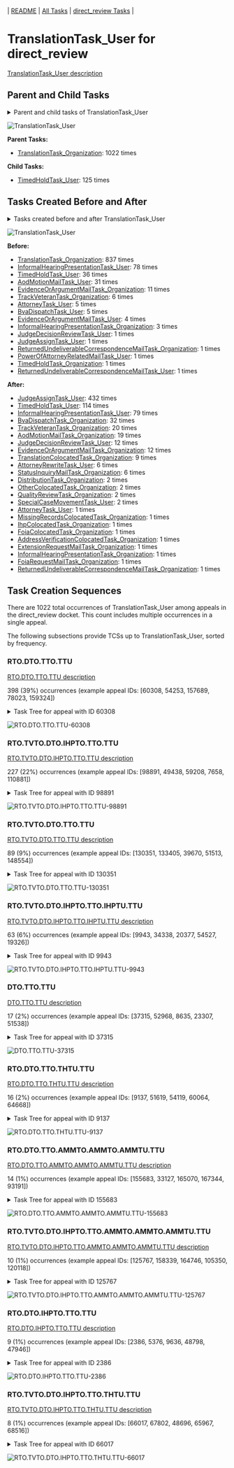 <!-- DO NOT EDIT THIS FILE.  This file is autogenerated. -->
| [README](../README.md) | [All Tasks](../alltasks.md) | [direct_review Tasks](tasklist.md) |

# TranslationTask_User for direct_review

[TranslationTask_User description](../descr/TranslationTask_User.md)

## Parent and Child Tasks

<details><summary markdown='span'>Parent and child tasks of TranslationTask_User
</summary>

```
digraph G {
rankdir=LR;
node [shape=box]
"TranslationTask_User" -> "TimedHoldTask_User" [label=125]
"TranslationTask_Organization" -> "TranslationTask_User" [label=1022]
}
```
</details>

![TranslationTask_User](dot/TranslationTask_User-parentchild.dot.png)

**Parent Tasks:**

   * [TranslationTask_Organization](TranslationTask_Organization.md): 1022 times

**Child Tasks:**

   * [TimedHoldTask_User](TimedHoldTask_User.md): 125 times

## Tasks Created Before and After

<details><summary markdown='span'>Tasks created before and after TranslationTask_User</summary>

```
digraph G {
rankdir=LR;

"TranslationTask_User" -> "JudgeAssignTask_User" [label=432]
"TranslationTask_User" -> "TimedHoldTask_User" [label=114]
"TranslationTask_User" -> "InformalHearingPresentationTask_User" [label=79]
"TranslationTask_User" -> "BvaDispatchTask_Organization" [label=32]
"TranslationTask_User" -> "TrackVeteranTask_Organization" [label=20]
"TranslationTask_User" -> "AodMotionMailTask_Organization" [label=19]
"TranslationTask_User" -> "JudgeDecisionReviewTask_User" [label=12]
"TranslationTask_User" -> "EvidenceOrArgumentMailTask_Organization" [label=12]
"TranslationTask_User" -> "TranslationColocatedTask_Organization" [label=9]
"TranslationTask_User" -> "StatusInquiryMailTask_Organization" [label=6]
"TranslationTask_User" -> "AttorneyRewriteTask_User" [label=6]
"TranslationTask_User" -> "SpecialCaseMovementTask_User" [label=2]
"TranslationTask_User" -> "QualityReviewTask_Organization" [label=2]
"TranslationTask_User" -> "OtherColocatedTask_Organization" [label=2]
"TranslationTask_User" -> "DistributionTask_Organization" [label=2]
"TranslationTask_User" -> "ReturnedUndeliverableCorrespondenceMailTask_Organization" [label=1]
"TranslationTask_User" -> "MissingRecordsColocatedTask_Organization" [label=1]
"TranslationTask_User" -> "InformalHearingPresentationTask_Organization" [label=1]
"TranslationTask_User" -> "IhpColocatedTask_Organization" [label=1]
"TranslationTask_User" -> "FoiaRequestMailTask_Organization" [label=1]
"TranslationTask_User" -> "FoiaColocatedTask_Organization" [label=1]
"TranslationTask_User" -> "ExtensionRequestMailTask_Organization" [label=1]
"TranslationTask_User" -> "AttorneyTask_User" [label=1]
"TranslationTask_User" -> "AddressVerificationColocatedTask_Organization" [label=1]
"TranslationTask_Organization" -> "TranslationTask_User" [label=837]
"InformalHearingPresentationTask_User" -> "TranslationTask_User" [label=78]
"TimedHoldTask_User" -> "TranslationTask_User" [label=36]
"AodMotionMailTask_User" -> "TranslationTask_User" [label=31]
"EvidenceOrArgumentMailTask_Organization" -> "TranslationTask_User" [label=11]
"TrackVeteranTask_Organization" -> "TranslationTask_User" [label=6]
"BvaDispatchTask_User" -> "TranslationTask_User" [label=5]
"AttorneyTask_User" -> "TranslationTask_User" [label=5]
"EvidenceOrArgumentMailTask_User" -> "TranslationTask_User" [label=4]
"InformalHearingPresentationTask_Organization" -> "TranslationTask_User" [label=3]
"TimedHoldTask_Organization" -> "TranslationTask_User" [label=1]
"ReturnedUndeliverableCorrespondenceMailTask_User" -> "TranslationTask_User" [label=1]
"ReturnedUndeliverableCorrespondenceMailTask_Organization" -> "TranslationTask_User" [label=1]
"PowerOfAttorneyRelatedMailTask_User" -> "TranslationTask_User" [label=1]
"JudgeDecisionReviewTask_User" -> "TranslationTask_User" [label=1]
"JudgeAssignTask_User" -> "TranslationTask_User" [label=1]
}
```
</details>

![TranslationTask_User](dot/TranslationTask_User.dot.png)

**Before:**

   * [TranslationTask_Organization](TranslationTask_Organization.md): 837 times
   * [InformalHearingPresentationTask_User](InformalHearingPresentationTask_User.md): 78 times
   * [TimedHoldTask_User](TimedHoldTask_User.md): 36 times
   * [AodMotionMailTask_User](AodMotionMailTask_User.md): 31 times
   * [EvidenceOrArgumentMailTask_Organization](EvidenceOrArgumentMailTask_Organization.md): 11 times
   * [TrackVeteranTask_Organization](TrackVeteranTask_Organization.md): 6 times
   * [AttorneyTask_User](AttorneyTask_User.md): 5 times
   * [BvaDispatchTask_User](BvaDispatchTask_User.md): 5 times
   * [EvidenceOrArgumentMailTask_User](EvidenceOrArgumentMailTask_User.md): 4 times
   * [InformalHearingPresentationTask_Organization](InformalHearingPresentationTask_Organization.md): 3 times
   * [JudgeDecisionReviewTask_User](JudgeDecisionReviewTask_User.md): 1 times
   * [JudgeAssignTask_User](JudgeAssignTask_User.md): 1 times
   * [ReturnedUndeliverableCorrespondenceMailTask_Organization](ReturnedUndeliverableCorrespondenceMailTask_Organization.md): 1 times
   * [PowerOfAttorneyRelatedMailTask_User](PowerOfAttorneyRelatedMailTask_User.md): 1 times
   * [TimedHoldTask_Organization](TimedHoldTask_Organization.md): 1 times
   * [ReturnedUndeliverableCorrespondenceMailTask_User](ReturnedUndeliverableCorrespondenceMailTask_User.md): 1 times

**After:**

   * [JudgeAssignTask_User](JudgeAssignTask_User.md): 432 times
   * [TimedHoldTask_User](TimedHoldTask_User.md): 114 times
   * [InformalHearingPresentationTask_User](InformalHearingPresentationTask_User.md): 79 times
   * [BvaDispatchTask_Organization](BvaDispatchTask_Organization.md): 32 times
   * [TrackVeteranTask_Organization](TrackVeteranTask_Organization.md): 20 times
   * [AodMotionMailTask_Organization](AodMotionMailTask_Organization.md): 19 times
   * [JudgeDecisionReviewTask_User](JudgeDecisionReviewTask_User.md): 12 times
   * [EvidenceOrArgumentMailTask_Organization](EvidenceOrArgumentMailTask_Organization.md): 12 times
   * [TranslationColocatedTask_Organization](TranslationColocatedTask_Organization.md): 9 times
   * [AttorneyRewriteTask_User](AttorneyRewriteTask_User.md): 6 times
   * [StatusInquiryMailTask_Organization](StatusInquiryMailTask_Organization.md): 6 times
   * [DistributionTask_Organization](DistributionTask_Organization.md): 2 times
   * [OtherColocatedTask_Organization](OtherColocatedTask_Organization.md): 2 times
   * [QualityReviewTask_Organization](QualityReviewTask_Organization.md): 2 times
   * [SpecialCaseMovementTask_User](SpecialCaseMovementTask_User.md): 2 times
   * [AttorneyTask_User](AttorneyTask_User.md): 1 times
   * [MissingRecordsColocatedTask_Organization](MissingRecordsColocatedTask_Organization.md): 1 times
   * [IhpColocatedTask_Organization](IhpColocatedTask_Organization.md): 1 times
   * [FoiaColocatedTask_Organization](FoiaColocatedTask_Organization.md): 1 times
   * [AddressVerificationColocatedTask_Organization](AddressVerificationColocatedTask_Organization.md): 1 times
   * [ExtensionRequestMailTask_Organization](ExtensionRequestMailTask_Organization.md): 1 times
   * [InformalHearingPresentationTask_Organization](InformalHearingPresentationTask_Organization.md): 1 times
   * [FoiaRequestMailTask_Organization](FoiaRequestMailTask_Organization.md): 1 times
   * [ReturnedUndeliverableCorrespondenceMailTask_Organization](ReturnedUndeliverableCorrespondenceMailTask_Organization.md): 1 times

## Task Creation Sequences

There are 1022 total occurrences of TranslationTask_User among appeals in the direct_review docket.  This count includes multiple occurrences in a single appeal.

The following subsections provide TCSs up to TranslationTask_User, sorted by frequency.

### RTO.DTO.TTO.TTU

[RTO.DTO.TTO.TTU description](../descr/RTO.DTO.TTO.TTU.md)

398 (39%) occurrences (example appeal IDs: [60308, 54253, 157689, 78023, 159324])

<details><summary markdown='span'>Task Tree for appeal with ID 60308</summary>

```
@startuml
skinparam {
  ObjectBorderColor #555
  ObjectBorderThickness 0
  ObjectFontStyle bold
  ObjectFontSize 14
  ObjectAttributeFontColor #333
  ObjectAttributeFontSize 12
}
  object 0.RootTask #8dd3c7 {
Organization
}
  object 1.DistributionTask #ffffb3 {
Organization
}
  object 2.TranslationTask #bebada {
Organization
}
  object 3.TranslationTask #bebada {
User  <back:white>    </back>
}
  object 4.JudgeAssignTask #ccebc5 {
User
}
  object 5.JudgeAssignTask #ccebc5 {
User
}
  object 6.JudgeDecisionReviewTask #d9d9d9 {
User
}
  object 7.AttorneyTask #bc80bd {
User
}
  object 8.JudgeDecisionReviewTask #d9d9d9 {
User
}
  object 9.JudgeDecisionReviewTask #d9d9d9 {
User
}
  object 10.BvaDispatchTask #b3de69 {
Organization
}
  object 11.BvaDispatchTask #b3de69 {
User
}
0.RootTask -- 1.DistributionTask
1.DistributionTask -- 2.TranslationTask
2.TranslationTask -- 3.TranslationTask
0.RootTask -- 4.JudgeAssignTask
0.RootTask -- 5.JudgeAssignTask
0.RootTask -- 6.JudgeDecisionReviewTask
9.JudgeDecisionReviewTask -- 7.AttorneyTask
0.RootTask -- 8.JudgeDecisionReviewTask
0.RootTask -- 9.JudgeDecisionReviewTask
0.RootTask -- 10.BvaDispatchTask
10.BvaDispatchTask -- 11.BvaDispatchTask
@enduml
```
</details>

![RTO.DTO.TTO.TTU-60308](uml/RTO.DTO.TTO.TTU-60308.png)

### RTO.TVTO.DTO.IHPTO.TTO.TTU

[RTO.TVTO.DTO.IHPTO.TTO.TTU description](../descr/RTO.TVTO.DTO.IHPTO.TTO.TTU.md)

227 (22%) occurrences (example appeal IDs: [98891, 49438, 59208, 7658, 110881])

<details><summary markdown='span'>Task Tree for appeal with ID 98891</summary>

```
@startuml
skinparam {
  ObjectBorderColor #555
  ObjectBorderThickness 0
  ObjectFontStyle bold
  ObjectFontSize 14
  ObjectAttributeFontColor #333
  ObjectAttributeFontSize 12
}
  object 0.RootTask #8dd3c7 {
Organization
}
  object 1.TrackVeteranTask #bebada {
Organization
}
  object 2.DistributionTask #ffffb3 {
Organization
}
  object 3.InformalHearingPresentationTask #fdb462 {
Organization
}
  object 4.TranslationTask #bebada {
Organization
}
  object 5.TranslationTask #bebada {
User  <back:white>    </back>
}
  object 6.TranslationTask #bebada {
User  <back:white>    </back>
}
0.RootTask -- 1.TrackVeteranTask
0.RootTask -- 2.DistributionTask
2.DistributionTask -- 3.InformalHearingPresentationTask
2.DistributionTask -- 4.TranslationTask
4.TranslationTask -- 5.TranslationTask
4.TranslationTask -- 6.TranslationTask
@enduml
```
</details>

![RTO.TVTO.DTO.IHPTO.TTO.TTU-98891](uml/RTO.TVTO.DTO.IHPTO.TTO.TTU-98891.png)

### RTO.TVTO.DTO.TTO.TTU

[RTO.TVTO.DTO.TTO.TTU description](../descr/RTO.TVTO.DTO.TTO.TTU.md)

89 (9%) occurrences (example appeal IDs: [130351, 133405, 39670, 51513, 148554])

<details><summary markdown='span'>Task Tree for appeal with ID 130351</summary>

```
@startuml
skinparam {
  ObjectBorderColor #555
  ObjectBorderThickness 0
  ObjectFontStyle bold
  ObjectFontSize 14
  ObjectAttributeFontColor #333
  ObjectAttributeFontSize 12
}
  object 0.RootTask #8dd3c7 {
Organization
}
  object 1.TrackVeteranTask #bebada {
Organization
}
  object 2.DistributionTask #ffffb3 {
Organization
}
  object 3.TranslationTask #bebada {
Organization
}
  object 4.TranslationTask #bebada {
User  <back:white>    </back>
}
  object 5.TranslationTask #bebada {
User  <back:white>    </back>
}
  object 6.JudgeAssignTask #ccebc5 {
User
}
  object 7.JudgeDecisionReviewTask #d9d9d9 {
User
}
  object 8.AttorneyTask #bc80bd {
User
}
  object 9.JudgeDecisionReviewTask #d9d9d9 {
User
}
  object 10.JudgeDecisionReviewTask #d9d9d9 {
User
}
  object 11.BvaDispatchTask #b3de69 {
Organization
}
  object 12.BvaDispatchTask #b3de69 {
User
}
0.RootTask -- 1.TrackVeteranTask
0.RootTask -- 2.DistributionTask
2.DistributionTask -- 3.TranslationTask
3.TranslationTask -- 4.TranslationTask
3.TranslationTask -- 5.TranslationTask
0.RootTask -- 6.JudgeAssignTask
0.RootTask -- 7.JudgeDecisionReviewTask
10.JudgeDecisionReviewTask -- 8.AttorneyTask
0.RootTask -- 9.JudgeDecisionReviewTask
0.RootTask -- 10.JudgeDecisionReviewTask
0.RootTask -- 11.BvaDispatchTask
11.BvaDispatchTask -- 12.BvaDispatchTask
@enduml
```
</details>

![RTO.TVTO.DTO.TTO.TTU-130351](uml/RTO.TVTO.DTO.TTO.TTU-130351.png)

### RTO.TVTO.DTO.IHPTO.TTO.IHPTU.TTU

[RTO.TVTO.DTO.IHPTO.TTO.IHPTU.TTU description](../descr/RTO.TVTO.DTO.IHPTO.TTO.IHPTU.TTU.md)

63 (6%) occurrences (example appeal IDs: [9943, 34338, 20377, 54527, 19326])

<details><summary markdown='span'>Task Tree for appeal with ID 9943</summary>

```
@startuml
skinparam {
  ObjectBorderColor #555
  ObjectBorderThickness 0
  ObjectFontStyle bold
  ObjectFontSize 14
  ObjectAttributeFontColor #333
  ObjectAttributeFontSize 12
}
  object 0.RootTask #8dd3c7 {
Organization
}
  object 1.TrackVeteranTask #bebada {
Organization
}
  object 2.DistributionTask #ffffb3 {
Organization
}
  object 3.InformalHearingPresentationTask #fdb462 {
Organization
}
  object 4.TranslationTask #bebada {
Organization
}
  object 5.TranslationTask #bebada {
User  <back:white>    </back>
}
  object 6.InformalHearingPresentationTask #fdb462 {
User
}
  object 7.TranslationTask #bebada {
User  <back:white>    </back>
}
  object 8.TimedHoldTask #fccde5 {
User
}
  object 9.TranslationTask #bebada {
User  <back:white>    </back>
}
  object 10.JudgeAssignTask #ccebc5 {
User
}
  object 11.JudgeDecisionReviewTask #d9d9d9 {
User
}
  object 12.AttorneyTask #bc80bd {
User
}
  object 13.JudgeDecisionReviewTask #d9d9d9 {
User
}
  object 14.BvaDispatchTask #b3de69 {
Organization
}
  object 15.BvaDispatchTask #b3de69 {
User
}
  object 16.ReconsiderationMotionMailTask #fdb462 {
Organization
}
  object 17.ReconsiderationMotionMailTask #fdb462 {
Organization
}
  object 18.ReconsiderationMotionMailTask #fdb462 {
User
}
  object 19.ReconsiderationMotionMailTask #fdb462 {
User
}
0.RootTask -- 1.TrackVeteranTask
0.RootTask -- 2.DistributionTask
2.DistributionTask -- 3.InformalHearingPresentationTask
2.DistributionTask -- 4.TranslationTask
4.TranslationTask -- 5.TranslationTask
3.InformalHearingPresentationTask -- 6.InformalHearingPresentationTask
4.TranslationTask -- 7.TranslationTask
9.TranslationTask -- 8.TimedHoldTask
4.TranslationTask -- 9.TranslationTask
0.RootTask -- 10.JudgeAssignTask
0.RootTask -- 11.JudgeDecisionReviewTask
13.JudgeDecisionReviewTask -- 12.AttorneyTask
0.RootTask -- 13.JudgeDecisionReviewTask
0.RootTask -- 14.BvaDispatchTask
14.BvaDispatchTask -- 15.BvaDispatchTask
0.RootTask -- 16.ReconsiderationMotionMailTask
16.ReconsiderationMotionMailTask -- 17.ReconsiderationMotionMailTask
17.ReconsiderationMotionMailTask -- 18.ReconsiderationMotionMailTask
17.ReconsiderationMotionMailTask -- 19.ReconsiderationMotionMailTask
@enduml
```
</details>

![RTO.TVTO.DTO.IHPTO.TTO.IHPTU.TTU-9943](uml/RTO.TVTO.DTO.IHPTO.TTO.IHPTU.TTU-9943.png)

### DTO.TTO.TTU

[DTO.TTO.TTU description](../descr/DTO.TTO.TTU.md)

17 (2%) occurrences (example appeal IDs: [37315, 52968, 8635, 23307, 51538])

<details><summary markdown='span'>Task Tree for appeal with ID 37315</summary>

```
@startuml
skinparam {
  ObjectBorderColor #555
  ObjectBorderThickness 0
  ObjectFontStyle bold
  ObjectFontSize 14
  ObjectAttributeFontColor #333
  ObjectAttributeFontSize 12
}
  object 0.RootTask #8dd3c7 {
Organization
}
  object 1.TrackVeteranTask #bebada {
Organization
}
  object 2.DistributionTask #ffffb3 {
Organization
}
  object 3.TranslationTask #bebada {
Organization
}
  object 4.TranslationTask #bebada {
User  <back:white>    </back>
}
  object 5.TimedHoldTask #fccde5 {
User
}
  object 6.TranslationTask #bebada {
User  <back:white>    </back>
}
  object 7.JudgeAssignTask #ccebc5 {
User
}
  object 8.JudgeDecisionReviewTask #d9d9d9 {
User
}
  object 9.AttorneyTask #bc80bd {
User
}
0.RootTask -- 1.TrackVeteranTask
0.RootTask -- 2.DistributionTask
2.DistributionTask -- 3.TranslationTask
3.TranslationTask -- 4.TranslationTask
6.TranslationTask -- 5.TimedHoldTask
3.TranslationTask -- 6.TranslationTask
0.RootTask -- 7.JudgeAssignTask
0.RootTask -- 8.JudgeDecisionReviewTask
8.JudgeDecisionReviewTask -- 9.AttorneyTask
@enduml
```
</details>

![DTO.TTO.TTU-37315](uml/DTO.TTO.TTU-37315.png)

### RTO.DTO.TTO.THTU.TTU

[RTO.DTO.TTO.THTU.TTU description](../descr/RTO.DTO.TTO.THTU.TTU.md)

16 (2%) occurrences (example appeal IDs: [9137, 51619, 54119, 60064, 64668])

<details><summary markdown='span'>Task Tree for appeal with ID 9137</summary>

```
@startuml
skinparam {
  ObjectBorderColor #555
  ObjectBorderThickness 0
  ObjectFontStyle bold
  ObjectFontSize 14
  ObjectAttributeFontColor #333
  ObjectAttributeFontSize 12
}
  object 0.RootTask #8dd3c7 {
Organization
}
  object 1.DistributionTask #ffffb3 {
Organization
}
  object 2.TranslationTask #bebada {
Organization
}
  object 3.TranslationTask #bebada {
User  <back:white>    </back>
}
  object 4.TranslationTask #bebada {
User  <back:white>    </back>
}
  object 5.TimedHoldTask #fccde5 {
User
}
  object 6.TranslationTask #bebada {
User  <back:white>    </back>
}
  object 7.JudgeAssignTask #ccebc5 {
User
}
  object 8.JudgeDecisionReviewTask #d9d9d9 {
User
}
  object 9.AttorneyTask #bc80bd {
User
}
  object 10.OtherColocatedTask #80b1d3 {
Organization
}
  object 11.OtherColocatedTask #80b1d3 {
User
}
  object 12.OtherColocatedTask #80b1d3 {
Organization
}
  object 13.OtherColocatedTask #80b1d3 {
User
}
  object 14.TimedHoldTask #fccde5 {
User
}
  object 15.TimedHoldTask #fccde5 {
User
}
  object 16.BvaDispatchTask #b3de69 {
Organization
}
  object 17.BvaDispatchTask #b3de69 {
User
}
0.RootTask -- 1.DistributionTask
1.DistributionTask -- 2.TranslationTask
2.TranslationTask -- 3.TranslationTask
2.TranslationTask -- 4.TranslationTask
4.TranslationTask -- 5.TimedHoldTask
2.TranslationTask -- 6.TranslationTask
0.RootTask -- 7.JudgeAssignTask
0.RootTask -- 8.JudgeDecisionReviewTask
8.JudgeDecisionReviewTask -- 9.AttorneyTask
9.AttorneyTask -- 10.OtherColocatedTask
10.OtherColocatedTask -- 11.OtherColocatedTask
9.AttorneyTask -- 12.OtherColocatedTask
12.OtherColocatedTask -- 13.OtherColocatedTask
11.OtherColocatedTask -- 14.TimedHoldTask
13.OtherColocatedTask -- 15.TimedHoldTask
0.RootTask -- 16.BvaDispatchTask
16.BvaDispatchTask -- 17.BvaDispatchTask
@enduml
```
</details>

![RTO.DTO.TTO.THTU.TTU-9137](uml/RTO.DTO.TTO.THTU.TTU-9137.png)

### RTO.DTO.TTO.AMMTO.AMMTO.AMMTU.TTU

[RTO.DTO.TTO.AMMTO.AMMTO.AMMTU.TTU description](../descr/RTO.DTO.TTO.AMMTO.AMMTO.AMMTU.TTU.md)

14 (1%) occurrences (example appeal IDs: [155683, 33127, 165070, 167344, 93191])

<details><summary markdown='span'>Task Tree for appeal with ID 155683</summary>

```
@startuml
skinparam {
  ObjectBorderColor #555
  ObjectBorderThickness 0
  ObjectFontStyle bold
  ObjectFontSize 14
  ObjectAttributeFontColor #333
  ObjectAttributeFontSize 12
}
  object 0.RootTask #8dd3c7 {
Organization
}
  object 1.DistributionTask #ffffb3 {
Organization
}
  object 2.TranslationTask #bebada {
Organization
}
  object 3.AodMotionMailTask #d9d9d9 {
Organization
}
  object 4.AodMotionMailTask #d9d9d9 {
Organization
}
  object 5.AodMotionMailTask #d9d9d9 {
User
}
  object 6.TranslationTask #bebada {
User  <back:white>    </back>
}
  object 7.TranslationTask #bebada {
User  <back:white>    </back>
}
0.RootTask -- 1.DistributionTask
1.DistributionTask -- 2.TranslationTask
0.RootTask -- 3.AodMotionMailTask
3.AodMotionMailTask -- 4.AodMotionMailTask
4.AodMotionMailTask -- 5.AodMotionMailTask
2.TranslationTask -- 6.TranslationTask
2.TranslationTask -- 7.TranslationTask
@enduml
```
</details>

![RTO.DTO.TTO.AMMTO.AMMTO.AMMTU.TTU-155683](uml/RTO.DTO.TTO.AMMTO.AMMTO.AMMTU.TTU-155683.png)

### RTO.TVTO.DTO.IHPTO.TTO.AMMTO.AMMTO.AMMTU.TTU

[RTO.TVTO.DTO.IHPTO.TTO.AMMTO.AMMTO.AMMTU.TTU description](../descr/RTO.TVTO.DTO.IHPTO.TTO.AMMTO.AMMTO.AMMTU.TTU.md)

10 (1%) occurrences (example appeal IDs: [125767, 158339, 164746, 105350, 120118])

<details><summary markdown='span'>Task Tree for appeal with ID 125767</summary>

```
@startuml
skinparam {
  ObjectBorderColor #555
  ObjectBorderThickness 0
  ObjectFontStyle bold
  ObjectFontSize 14
  ObjectAttributeFontColor #333
  ObjectAttributeFontSize 12
}
  object 0.RootTask #8dd3c7 {
Organization
}
  object 1.TrackVeteranTask #bebada {
Organization
}
  object 2.DistributionTask #ffffb3 {
Organization
}
  object 3.InformalHearingPresentationTask #fdb462 {
Organization
}
  object 4.TranslationTask #bebada {
Organization
}
  object 5.AodMotionMailTask #d9d9d9 {
Organization
}
  object 6.AodMotionMailTask #d9d9d9 {
Organization
}
  object 7.AodMotionMailTask #d9d9d9 {
User
}
  object 8.TranslationTask #bebada {
User  <back:white>    </back>
}
  object 9.TranslationTask #bebada {
User  <back:white>    </back>
}
  object 10.AodMotionMailTask #d9d9d9 {
Organization
}
  object 11.AodMotionMailTask #d9d9d9 {
Organization
}
  object 12.TimedHoldTask #fccde5 {
User
}
  object 13.AodMotionMailTask #d9d9d9 {
User
}
  object 14.AodMotionMailTask #d9d9d9 {
User
}
  object 15.TrackVeteranTask #bebada {
Organization
}
0.RootTask -- 1.TrackVeteranTask
0.RootTask -- 2.DistributionTask
2.DistributionTask -- 3.InformalHearingPresentationTask
2.DistributionTask -- 4.TranslationTask
0.RootTask -- 5.AodMotionMailTask
5.AodMotionMailTask -- 6.AodMotionMailTask
6.AodMotionMailTask -- 7.AodMotionMailTask
4.TranslationTask -- 8.TranslationTask
4.TranslationTask -- 9.TranslationTask
0.RootTask -- 10.AodMotionMailTask
10.AodMotionMailTask -- 11.AodMotionMailTask
9.TranslationTask -- 12.TimedHoldTask
11.AodMotionMailTask -- 13.AodMotionMailTask
11.AodMotionMailTask -- 14.AodMotionMailTask
0.RootTask -- 15.TrackVeteranTask
@enduml
```
</details>

![RTO.TVTO.DTO.IHPTO.TTO.AMMTO.AMMTO.AMMTU.TTU-125767](uml/RTO.TVTO.DTO.IHPTO.TTO.AMMTO.AMMTO.AMMTU.TTU-125767.png)

### RTO.DTO.IHPTO.TTO.TTU

[RTO.DTO.IHPTO.TTO.TTU description](../descr/RTO.DTO.IHPTO.TTO.TTU.md)

9 (1%) occurrences (example appeal IDs: [2386, 5376, 9636, 48798, 47946])

<details><summary markdown='span'>Task Tree for appeal with ID 2386</summary>

```
@startuml
skinparam {
  ObjectBorderColor #555
  ObjectBorderThickness 0
  ObjectFontStyle bold
  ObjectFontSize 14
  ObjectAttributeFontColor #333
  ObjectAttributeFontSize 12
}
  object 0.RootTask #8dd3c7 {
Organization
}
  object 1.TrackVeteranTask #bebada {
Organization
}
  object 2.DistributionTask #ffffb3 {
Organization
}
  object 3.InformalHearingPresentationTask #fdb462 {
Organization
}
  object 4.TranslationTask #bebada {
Organization
}
  object 5.TranslationTask #bebada {
User  <back:white>    </back>
}
  object 6.TranslationTask #bebada {
User  <back:white>    </back>
}
  object 7.JudgeAssignTask #ccebc5 {
User
}
  object 8.TimedHoldTask #fccde5 {
User
}
  object 9.JudgeDecisionReviewTask #d9d9d9 {
User
}
  object 10.AttorneyTask #bc80bd {
User
}
  object 11.PreRoutingTranslationColocatedTask #80b1d3 {
Organization
}
  object 12.PreRoutingTranslationColocatedTask #80b1d3 {
User
}
  object 13.PreRoutingTranslationColocatedTask #80b1d3 {
Organization
}
  object 14.PreRoutingTranslationColocatedTask #80b1d3 {
User
}
  object 15.PreRoutingTranslationColocatedTask #80b1d3 {
Organization
}
  object 16.PreRoutingTranslationColocatedTask #80b1d3 {
User
}
  object 17.TimedHoldTask #fccde5 {
User
}
  object 18.TimedHoldTask #fccde5 {
User
}
  object 19.TimedHoldTask #fccde5 {
User
}
  object 20.OtherColocatedTask #80b1d3 {
Organization
}
  object 21.OtherColocatedTask #80b1d3 {
User
}
  object 22.BvaDispatchTask #b3de69 {
Organization
}
  object 23.BvaDispatchTask #b3de69 {
User
}
  object 24.BvaDispatchTask #b3de69 {
User
}
0.RootTask -- 1.TrackVeteranTask
0.RootTask -- 2.DistributionTask
2.DistributionTask -- 3.InformalHearingPresentationTask
0.RootTask -- 4.TranslationTask
4.TranslationTask -- 5.TranslationTask
4.TranslationTask -- 6.TranslationTask
0.RootTask -- 7.JudgeAssignTask
6.TranslationTask -- 8.TimedHoldTask
0.RootTask -- 9.JudgeDecisionReviewTask
9.JudgeDecisionReviewTask -- 10.AttorneyTask
10.AttorneyTask -- 11.PreRoutingTranslationColocatedTask
11.PreRoutingTranslationColocatedTask -- 12.PreRoutingTranslationColocatedTask
10.AttorneyTask -- 13.PreRoutingTranslationColocatedTask
13.PreRoutingTranslationColocatedTask -- 14.PreRoutingTranslationColocatedTask
10.AttorneyTask -- 15.PreRoutingTranslationColocatedTask
15.PreRoutingTranslationColocatedTask -- 16.PreRoutingTranslationColocatedTask
16.PreRoutingTranslationColocatedTask -- 17.TimedHoldTask
16.PreRoutingTranslationColocatedTask -- 18.TimedHoldTask
6.TranslationTask -- 19.TimedHoldTask
10.AttorneyTask -- 20.OtherColocatedTask
20.OtherColocatedTask -- 21.OtherColocatedTask
0.RootTask -- 22.BvaDispatchTask
22.BvaDispatchTask -- 23.BvaDispatchTask
22.BvaDispatchTask -- 24.BvaDispatchTask
@enduml
```
</details>

![RTO.DTO.IHPTO.TTO.TTU-2386](uml/RTO.DTO.IHPTO.TTO.TTU-2386.png)

### RTO.TVTO.DTO.IHPTO.TTO.THTU.TTU

[RTO.TVTO.DTO.IHPTO.TTO.THTU.TTU description](../descr/RTO.TVTO.DTO.IHPTO.TTO.THTU.TTU.md)

8 (1%) occurrences (example appeal IDs: [66017, 67802, 48696, 65967, 68516])

<details><summary markdown='span'>Task Tree for appeal with ID 66017</summary>

```
@startuml
skinparam {
  ObjectBorderColor #555
  ObjectBorderThickness 0
  ObjectFontStyle bold
  ObjectFontSize 14
  ObjectAttributeFontColor #333
  ObjectAttributeFontSize 12
}
  object 0.RootTask #8dd3c7 {
Organization
}
  object 1.TrackVeteranTask #bebada {
Organization
}
  object 2.DistributionTask #ffffb3 {
Organization
}
  object 3.InformalHearingPresentationTask #fdb462 {
Organization
}
  object 4.TranslationTask #bebada {
Organization
}
  object 5.TranslationTask #bebada {
User  <back:white>    </back>
}
  object 6.TimedHoldTask #fccde5 {
User
}
  object 7.TranslationTask #bebada {
User  <back:white>    </back>
}
0.RootTask -- 1.TrackVeteranTask
0.RootTask -- 2.DistributionTask
2.DistributionTask -- 3.InformalHearingPresentationTask
2.DistributionTask -- 4.TranslationTask
4.TranslationTask -- 5.TranslationTask
5.TranslationTask -- 6.TimedHoldTask
4.TranslationTask -- 7.TranslationTask
@enduml
```
</details>

![RTO.TVTO.DTO.IHPTO.TTO.THTU.TTU-66017](uml/RTO.TVTO.DTO.IHPTO.TTO.THTU.TTU-66017.png)

